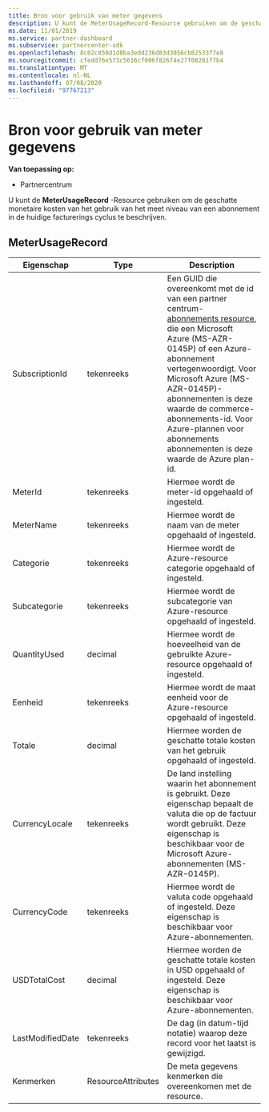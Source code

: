 ```yaml
---
title: Bron voor gebruik van meter gegevens
description: U kunt de MeterUsageRecord-Resource gebruiken om de geschatte monetaire kosten van het gebruik van het meet niveau van een abonnement in de huidige facturerings cyclus te beschrijven.
ms.date: 11/01/2019
ms.service: partner-dashboard
ms.subservice: partnercenter-sdk
ms.openlocfilehash: 8c02c859d1d8ba3edd236d83d3056cb82533f7e8
ms.sourcegitcommit: cfedd76e573c5616cf006f826f4e27f08281f7b4
ms.translationtype: MT
ms.contentlocale: nl-NL
ms.lasthandoff: 07/08/2020
ms.locfileid: "97767213"
---
```

# <a name="meter-usage-record-resource"></a>Bron voor gebruik van meter gegevens

**Van toepassing op:**

- Partnercentrum

U kunt de **MeterUsageRecord** -Resource gebruiken om de geschatte monetaire kosten van het gebruik van het meet niveau van een abonnement in de huidige facturerings cyclus te beschrijven.

## <a name="meterusagerecord"></a>MeterUsageRecord

| Eigenschap         | Type               | Description                                                                                   |
|------------------|--------------------|-----------------------------------------------------------------------------------------------|
| SubscriptionId           | tekenreeks             | Een GUID die overeenkomt met de id van een partner centrum- [abonnements resource](subscription-resources.md#subscription), die een Microsoft Azure (MS-AZR-0145P) of een Azure-abonnement vertegenwoordigt. Voor Microsoft Azure (MS-AZR-0145P)-abonnementen is deze waarde de commerce-abonnements-id. Voor Azure-plannen voor abonnements abonnementen is deze waarde de Azure plan-id.                  |
| MeterId  | tekenreeks             | Hiermee wordt de meter-id opgehaald of ingesteld.                                                        |
| MeterName          | tekenreeks             | Hiermee wordt de naam van de meter opgehaald of ingesteld.                                       |
| Categorie               | tekenreeks             | Hiermee wordt de Azure-resource categorie opgehaald of ingesteld.                                                 |
| Subcategorie             | tekenreeks             |  Hiermee wordt de subcategorie van Azure-resource opgehaald of ingesteld.                                                     |
| QuantityUsed        | decimal             | Hiermee wordt de hoeveelheid van de gebruikte Azure-resource opgehaald of ingesteld.   |
| Eenheid   | tekenreeks             | Hiermee wordt de maat eenheid voor de Azure-resource opgehaald of ingesteld. |
| Totale   | decimal             | Hiermee worden de geschatte totale kosten van het gebruik opgehaald of ingesteld. |
| CurrencyLocale   | tekenreeks             | De land instelling waarin het abonnement is gebruikt. Deze eigenschap bepaalt de valuta die op de factuur wordt gebruikt. Deze eigenschap is beschikbaar voor de Microsoft Azure-abonnementen (MS-AZR-0145P). |
| CurrencyCode   | tekenreeks             | Hiermee wordt de valuta code opgehaald of ingesteld. Deze eigenschap is beschikbaar voor Azure-abonnementen.                                         |
| USDTotalCost   | decimal             | Hiermee worden de geschatte totale kosten in USD opgehaald of ingesteld. Deze eigenschap is beschikbaar voor Azure-abonnementen.                                         |
| LastModifiedDate | tekenreeks             | De dag (in datum-tijd notatie) waarop deze record voor het laatst is gewijzigd.                             |
| Kenmerken       | ResourceAttributes | De meta gegevens kenmerken die overeenkomen met de resource.                                        |                                           |
